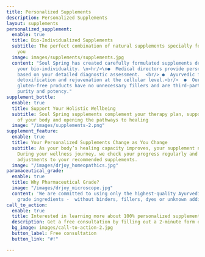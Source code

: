 ```yaml
---
title: Personalized Supplements
description: Personalized Supplements
layout: supplements
personalized_supplement:
  enable: true
  title: Bio-Individualized Supplements
  subtitle: The perfect combination of natural supplements specially formulated for
    you
  image: images/supplements/supplements.jpg
  content: "Soul Spring has created carefully formulated supplements designed to support
    your bio-individuality. \n<hr/>\n●  Medical directors provide personalized recommendations
    based on your detailed diagnostic assessment.  <br/> ●  Ayurvedic formulas enable
    detoxification and rejuvenation at the cellular level.<br/>  ●  Our vegan, non-GMO,
    gluten-free products have no unnecessary fillers and are third-party tested for
    purity and potency."
supplement_bottle:
  enable: true
  title: Support Your Holistic Wellbeing
  subtitle: Soul Spring supplements complement your therapy plan, supporting the detoxification
    of your body and opening the pathways to healing
  image: "/images/supplements-2.png"
supplement_feature:
  enable: true
  title: Your Personalized Supplements Change as You Change
  subtitle: As your body’s healing capacity improves, your supplement needs will change.
    During your wellness journey, we check your progress regularly and make any necessary
    adjustments to your recommended supplements.
  image: "/images/drjoy_homeopathics.jpg"
paramaceutical_grade:
  enable: true
  title: Why Pharmaceutical Grade?
  image: "/images/drjoy_microscope.jpg"
  content: 'We are committed to using only the highest-quality Ayurvedic, pharmaceutical
    grade ingredients -  without binders, fillers, dyes or unknown additives. '
call_to_action:
  enable: true
  title: Interested in learning more about 100% personalized supplements?
  description: Get a free consultation by filling out a 2-minute form online today.
  bg_image: images/call-to-action-2.jpg
  button_label: Free consultation
  button_link: "#!"

---
```

